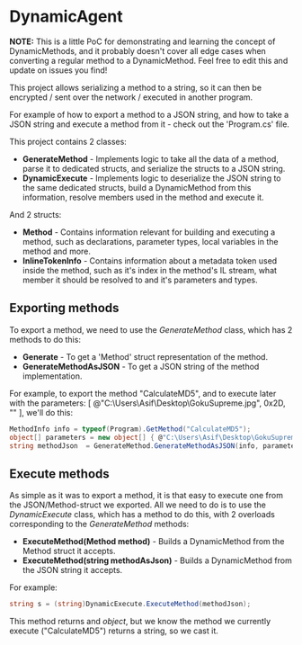 # DynamicAgent

**NOTE:** This is a little PoC for demonstrating and learning the concept of DynamicMethods, and it probably doesn't cover all edge cases when converting a regular method to a DynamicMethod. Feel free to edit this and update on issues you find!  
  
This project allows serializing a method to a string, so it can then be encrypted / sent over the network / executed in another program.  
  
For example of how to export a method to a JSON string, and how to take a JSON string and execute a method from it - check out the 'Program.cs' file.  

This project contains 2 classes:
* **GenerateMethod** - Implements logic to take all the data of a method, parse it to dedicated structs, and serialize the structs to a JSON string.
* **DynamicExecute** - Implements logic to deserialize the JSON string to the same dedicated structs, build a DynamicMethod from this information, resolve members used in the method and execute it.

And 2 structs:
* **Method** - Contains information relevant for building and executing a method, such as declarations, parameter types, local variables in the method and more.
* **InlineTokenInfo** - Contains information about a metadata token used inside the method, such as it's index in the method's IL stream, what member it should be resolved to and it's parameters and types.

## Exporting methods
To export a method, we need to use the *GenerateMethod* class, which has 2 methods to do this:

* **Generate** -  To get a 'Method' struct representation of the method.
* **GenerateMethodAsJSON** - To get a JSON string of the method implementation.

For example, to export the method "CalculateMD5", and to execute later with the parameters: [ @"C:\Users\Asif\Desktop\GokuSupreme.jpg", 0x2D, "" ], we'll do this:
```C#
MethodInfo info = typeof(Program).GetMethod("CalculateMD5");
object[] parameters = new object[] { @"C:\Users\Asif\Desktop\GokuSupreme.jpg", 0x2D, "" };
string methodJson  = GenerateMethod.GenerateMethodAsJSON(info, parameters, true);
```

## Execute methods
As simple as it was to export a method, it is that easy to execute one from the JSON/Method-struct we exported. All we need to do is to use the *DynamicExecute* class, which has a method to do this, with 2 overloads corresponding to the *GenerateMethod* methods:

* **ExecuteMethod(Method method)** - Builds a DynamicMethod from the Method struct it accepts.
* **ExecuteMethod(string methodAsJson)** - Builds a DynamicMethod from the JSON string it accepts.

For example:
```C#
string s = (string)DynamicExecute.ExecuteMethod(methodJson);
```
This method returns and *object*, but we know the method we currently execute ("CalculateMD5") returns a string, so we cast it.
